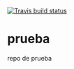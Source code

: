 [![Travis build status](https://travis-ci.org/fhernanb/prueba.svg?branch=master)](https://travis-ci.org/fhernanb/prueba)

# prueba
repo de prueba
